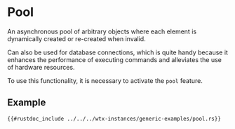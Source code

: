 # Pool

An asynchronous pool of arbitrary objects where each element is dynamically created or re-created when invalid.

Can also be used for database connections, which is quite handy because it enhances the performance of executing commands and alleviates the use of hardware resources.

To use this functionality, it is necessary to activate the `pool` feature.

## Example

```rust,edition2021,no_run
{{#rustdoc_include ../../../wtx-instances/generic-examples/pool.rs}}
```